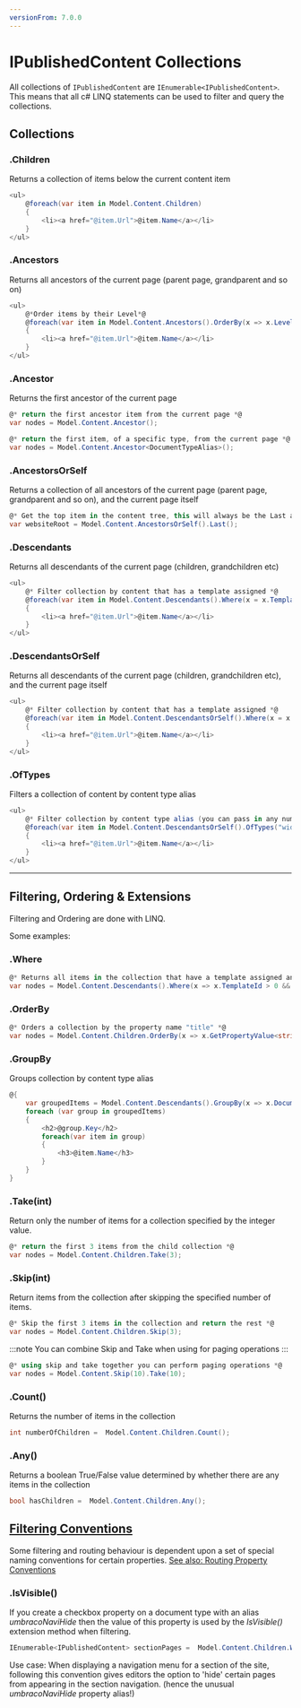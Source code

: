 ```yaml
---
versionFrom: 7.0.0
---
```


# IPublishedContent Collections

All collections of `IPublishedContent` are `IEnumerable<IPublishedContent>`. 
This means that all c# LINQ statements can be used to filter and query the collections.  

## Collections

### .Children
Returns a collection of items below the current content item

```csharp
<ul>
    @foreach(var item in Model.Content.Children)
    {
        <li><a href="@item.Url">@item.Name</a></li>
    }
</ul>
```


### .Ancestors
Returns all ancestors of the current page (parent page, grandparent and so on)

```csharp
<ul>
    @*Order items by their Level*@
    @foreach(var item in Model.Content.Ancestors().OrderBy(x => x.Level))
    {
        <li><a href="@item.Url">@item.Name</a></li>
    }
</ul>
```

### .Ancestor
Returns the first ancestor of the current page

```csharp
@* return the first ancestor item from the current page *@
var nodes = Model.Content.Ancestor();

@* return the first item, of a specific type, from the current page *@
var nodes = Model.Content.Ancestor<DocumentTypeAlias>();
```

<span id="ancestorsorself"></span>
### .AncestorsOrSelf
Returns a collection of all ancestors of the current page (parent page, grandparent and so on), and the current page itself

```csharp
@* Get the top item in the content tree, this will always be the Last ancestor found *@
var websiteRoot = Model.Content.AncestorsOrSelf().Last();
```

### .Descendants
Returns all descendants of the current page (children, grandchildren etc)

```csharp
<ul>
    @* Filter collection by content that has a template assigned *@
    @foreach(var item in Model.Content.Descendants().Where(x = x.TemplateId > 0))
    {
        <li><a href="@item.Url">@item.Name</a></li>
    }
</ul>
```

### .DescendantsOrSelf
Returns all descendants of the current page (children, grandchildren etc), and the current page itself

```csharp
<ul>
    @* Filter collection by content that has a template assigned *@
    @foreach(var item in Model.Content.DescendantsOrSelf().Where(x = x.TemplateId > 0))
    {
        <li><a href="@item.Url">@item.Name</a></li>
    }
</ul>
```

### .OfTypes
Filters a collection of content by content type alias 

```csharp
<ul>
    @* Filter collection by content type alias (you can pass in any number of aliases) *@
    @foreach(var item in Model.Content.DescendantsOrSelf().OfTypes("widget1", "widget2"))
    {
        <li><a href="@item.Url">@item.Name</a></li>
    }
</ul>
```

-----

## Filtering, Ordering & Extensions

Filtering and Ordering are done with LINQ.

Some examples:
	
### .Where

```csharp
@* Returns all items in the collection that have a template assigned and have a name starting with 'S' *@
var nodes = Model.Content.Descendants().Where(x => x.TemplateId > 0 && x.Name.StartsWith("S"))
```

### .OrderBy

```csharp
@* Orders a collection by the property name "title" *@
var nodes = Model.Content.Children.OrderBy(x => x.GetPropertyValue<string>("title"))
```
	
### .GroupBy
Groups collection by content type alias

```csharp
@{
    var groupedItems = Model.Content.Descendants().GroupBy(x => x.DocumentTypeAlias);
    foreach (var group in groupedItems)
    {
        <h2>@group.Key</h2>
        foreach(var item in group)
        {
            <h3>@item.Name</h3>
        }
    }
}
```

### .Take(int)
Return only the number of items for a collection specified by the integer value.

```csharp
@* return the first 3 items from the child collection *@
var nodes = Model.Content.Children.Take(3);
```

### .Skip(int)
Return items from the collection after skipping the specified number of items.

```csharp
@* Skip the first 3 items in the collection and return the rest *@
var nodes = Model.Content.Children.Skip(3);
```

:::note
You can combine Skip and Take when using for paging operations
:::

```csharp
@* using skip and take together you can perform paging operations *@
var nodes = Model.Content.Skip(10).Take(10);
```

### .Count()
Returns the number of items in the collection

```csharp
int numberOfChildren =  Model.Content.Children.Count();
```

### .Any()
Returns a boolean True/False value determined by whether there are any items in the collection

```csharp
bool hasChildren =  Model.Content.Children.Any();
```
	
## [Filtering Conventions](#filtering-conventions)
Some filtering and routing behaviour is dependent upon a set of special naming conventions for certain properties. [See also: Routing Property Conventions](../../Routing/routing-properties.md)

### .IsVisible()
If you create a checkbox property on a document type with an alias *umbracoNaviHide* then the value of this property is used by the *IsVisible()* extension method when filtering.

```csharp
IEnumerable<IPublishedContent> sectionPages =  Model.Content.Children.Where(x => x.IsVisible());
```

Use case: When displaying a navigation menu for a section of the site, following this convention gives editors the option to 'hide' certain pages from appearing in the section navigation. (hence the unusual *umbracoNaviHide* property alias!)
